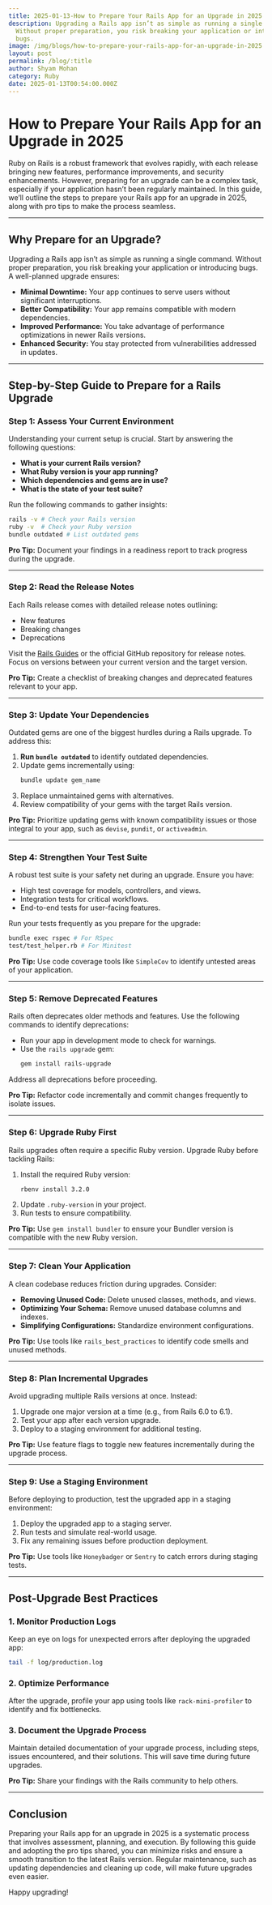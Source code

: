 ```yaml
---
title: 2025-01-13-How to Prepare Your Rails App for an Upgrade in 2025
description: Upgrading a Rails app isn’t as simple as running a single command.
  Without proper preparation, you risk breaking your application or introducing
  bugs.
image: /img/blogs/how-to-prepare-your-rails-app-for-an-upgrade-in-2025.jpg
layout: post
permalink: /blog/:title
author: Shyam Mohan
category: Ruby
date: 2025-01-13T00:54:00.000Z
---
```

# How to Prepare Your Rails App for an Upgrade in 2025

Ruby on Rails is a robust framework that evolves rapidly, with each release bringing new features, performance improvements, and security enhancements. However, preparing for an upgrade can be a complex task, especially if your application hasn’t been regularly maintained. In this guide, we’ll outline the steps to prepare your Rails app for an upgrade in 2025, along with pro tips to make the process seamless.

---

## Why Prepare for an Upgrade?

Upgrading a Rails app isn’t as simple as running a single command. Without proper preparation, you risk breaking your application or introducing bugs. A well-planned upgrade ensures:

- **Minimal Downtime:** Your app continues to serve users without significant interruptions.
- **Better Compatibility:** Your app remains compatible with modern dependencies.
- **Improved Performance:** You take advantage of performance optimizations in newer Rails versions.
- **Enhanced Security:** You stay protected from vulnerabilities addressed in updates.

---

## Step-by-Step Guide to Prepare for a Rails Upgrade

### Step 1: Assess Your Current Environment

Understanding your current setup is crucial. Start by answering the following questions:

- **What is your current Rails version?**
- **What Ruby version is your app running?**
- **Which dependencies and gems are in use?**
- **What is the state of your test suite?**

Run the following commands to gather insights:

```bash
rails -v # Check your Rails version
ruby -v  # Check your Ruby version
bundle outdated # List outdated gems
```

**Pro Tip:** Document your findings in a readiness report to track progress during the upgrade.

---

### Step 2: Read the Release Notes

Each Rails release comes with detailed release notes outlining:

- New features
- Breaking changes
- Deprecations

Visit the [Rails Guides](https://guides.rubyonrails.org/) or the official GitHub repository for release notes. Focus on versions between your current version and the target version.

**Pro Tip:** Create a checklist of breaking changes and deprecated features relevant to your app.

---

### Step 3: Update Your Dependencies

Outdated gems are one of the biggest hurdles during a Rails upgrade. To address this:

1. **Run `bundle outdated`** to identify outdated dependencies.
2. Update gems incrementally using:
   ```bash
   bundle update gem_name
   ```
3. Replace unmaintained gems with alternatives.
4. Review compatibility of your gems with the target Rails version.

**Pro Tip:** Prioritize updating gems with known compatibility issues or those integral to your app, such as `devise`, `pundit`, or `activeadmin`.

---

### Step 4: Strengthen Your Test Suite

A robust test suite is your safety net during an upgrade. Ensure you have:

- High test coverage for models, controllers, and views.
- Integration tests for critical workflows.
- End-to-end tests for user-facing features.

Run your tests frequently as you prepare for the upgrade:

```bash
bundle exec rspec # For RSpec
test/test_helper.rb # For Minitest
```

**Pro Tip:** Use code coverage tools like `SimpleCov` to identify untested areas of your application.

---

### Step 5: Remove Deprecated Features

Rails often deprecates older methods and features. Use the following commands to identify deprecations:

- Run your app in development mode to check for warnings.
- Use the `rails upgrade` gem:
  ```bash
  gem install rails-upgrade
  ```

Address all deprecations before proceeding.

**Pro Tip:** Refactor code incrementally and commit changes frequently to isolate issues.

---

### Step 6: Upgrade Ruby First

Rails upgrades often require a specific Ruby version. Upgrade Ruby before tackling Rails:

1. Install the required Ruby version:
   ```bash
   rbenv install 3.2.0
   ```
2. Update `.ruby-version` in your project.
3. Run tests to ensure compatibility.

**Pro Tip:** Use `gem install bundler` to ensure your Bundler version is compatible with the new Ruby version.

---

### Step 7: Clean Your Application

A clean codebase reduces friction during upgrades. Consider:

- **Removing Unused Code:** Delete unused classes, methods, and views.
- **Optimizing Your Schema:** Remove unused database columns and indexes.
- **Simplifying Configurations:** Standardize environment configurations.

**Pro Tip:** Use tools like `rails_best_practices` to identify code smells and unused methods.

---

### Step 8: Plan Incremental Upgrades

Avoid upgrading multiple Rails versions at once. Instead:

1. Upgrade one major version at a time (e.g., from Rails 6.0 to 6.1).
2. Test your app after each version upgrade.
3. Deploy to a staging environment for additional testing.

**Pro Tip:** Use feature flags to toggle new features incrementally during the upgrade process.

---

### Step 9: Use a Staging Environment

Before deploying to production, test the upgraded app in a staging environment:

1. Deploy the upgraded app to a staging server.
2. Run tests and simulate real-world usage.
3. Fix any remaining issues before production deployment.

**Pro Tip:** Use tools like `Honeybadger` or `Sentry` to catch errors during staging tests.

---

## Post-Upgrade Best Practices

### 1. Monitor Production Logs
Keep an eye on logs for unexpected errors after deploying the upgraded app:

```bash
tail -f log/production.log
```

### 2. Optimize Performance
After the upgrade, profile your app using tools like `rack-mini-profiler` to identify and fix bottlenecks.

### 3. Document the Upgrade Process
Maintain detailed documentation of your upgrade process, including steps, issues encountered, and their solutions. This will save time during future upgrades.

**Pro Tip:** Share your findings with the Rails community to help others.

---

## Conclusion

Preparing your Rails app for an upgrade in 2025 is a systematic process that involves assessment, planning, and execution. By following this guide and adopting the pro tips shared, you can minimize risks and ensure a smooth transition to the latest Rails version. Regular maintenance, such as updating dependencies and cleaning up code, will make future upgrades even easier.

Happy upgrading!

